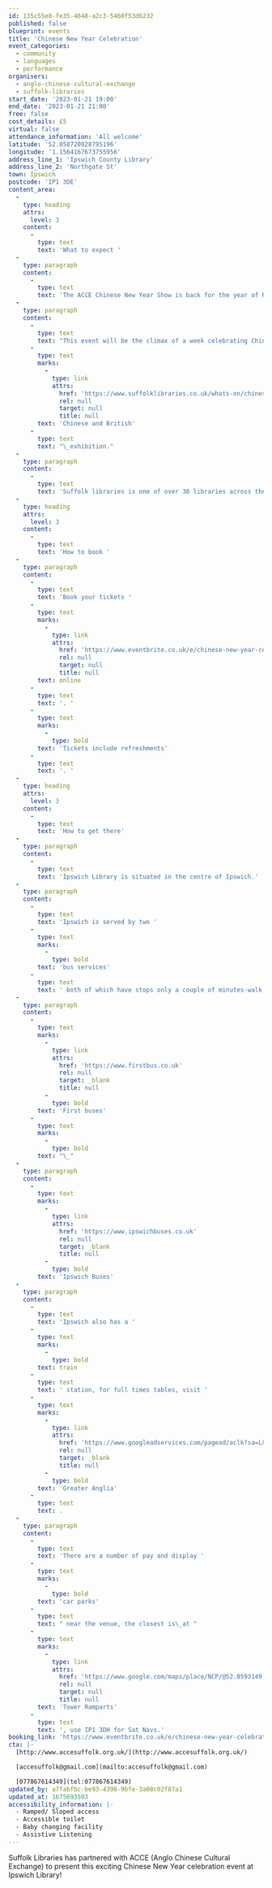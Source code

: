 ```yaml
---
id: 135c55e8-fe35-4648-a2c3-5460f53d6232
published: false
blueprint: events
title: 'Chinese New Year Celebration'
event_categories:
  - community
  - languages
  - performance
organisers:
  - anglo-chinese-cultural-exchange
  - suffolk-libraries
start_date: '2023-01-21 19:00'
end_date: '2023-01-21 21:00'
free: false
cost_details: £5
virtual: false
attendance_information: 'All welcome'
latitude: '52.058720928795196'
longitude: '1.1564167673755956'
address_line_1: 'Ipswich County Library'
address_line_2: 'Northgate St'
town: Ipswich
postcode: 'IP1 3DE'
content_area:
  -
    type: heading
    attrs:
      level: 3
    content:
      -
        type: text
        text: 'What to expect '
  -
    type: paragraph
    content:
      -
        type: text
        text: 'The ACCE Chinese New Year Show is back for the year of Rabbit in 2023! Our line-up this year is as diverse and distinctive as ever, featuring a plethora of oriental performances for you to enjoy, such as performances from Hong Kong Chinese Orchestra, Lion Dance, Wing Chun Kung Fu, Tai Chi sword, Chinese Drumming and Chinese National Dance, singing and much more with our local talent.'
  -
    type: paragraph
    content:
      -
        type: text
        text: "This event will be the climax of a week celebrating Chinese and British communities, as part of our\_"
      -
        type: text
        marks:
          -
            type: link
            attrs:
              href: 'https://www.suffolklibraries.co.uk/whats-on/chinese-painting-workshop'
              rel: null
              target: null
              title: null
        text: 'Chinese and British'
      -
        type: text
        text: "\_exhibition."
  -
    type: paragraph
    content:
      -
        type: text
        text: 'Suffolk libraries is one of over 30 libraries across the UK highlighting the rich history of Chinese British communities as part of the Living Knowledge Network, a UK-wide partnership of National and public libraries.'
  -
    type: heading
    attrs:
      level: 3
    content:
      -
        type: text
        text: 'How to book '
  -
    type: paragraph
    content:
      -
        type: text
        text: 'Book your tickets '
      -
        type: text
        marks:
          -
            type: link
            attrs:
              href: 'https://www.eventbrite.co.uk/e/chinese-new-year-celebration-tickets-474020276407'
              rel: null
              target: null
              title: null
        text: online
      -
        type: text
        text: '. '
      -
        type: text
        marks:
          -
            type: bold
        text: 'Tickets include refreshments'
      -
        type: text
        text: '. '
  -
    type: heading
    attrs:
      level: 3
    content:
      -
        type: text
        text: 'How to get there'
  -
    type: paragraph
    content:
      -
        type: text
        text: 'Ipswich Library is situated in the centre of Ipswich.'
  -
    type: paragraph
    content:
      -
        type: text
        text: 'Ipswich is served by two '
      -
        type: text
        marks:
          -
            type: bold
        text: 'bus services'
      -
        type: text
        text: ' both of which have stops only a couple of minutes-walk from the venue:'
  -
    type: paragraph
    content:
      -
        type: text
        marks:
          -
            type: link
            attrs:
              href: 'https://www.firstbus.co.uk'
              rel: null
              target: _blank
              title: null
          -
            type: bold
        text: 'First buses'
      -
        type: text
        marks:
          -
            type: bold
        text: "\_"
  -
    type: paragraph
    content:
      -
        type: text
        marks:
          -
            type: link
            attrs:
              href: 'https://www.ipswichbuses.co.uk'
              rel: null
              target: _blank
              title: null
          -
            type: bold
        text: 'Ipswich Buses'
  -
    type: paragraph
    content:
      -
        type: text
        text: 'Ipswich also has a '
      -
        type: text
        marks:
          -
            type: bold
        text: train
      -
        type: text
        text: ' station, for full times tables, visit '
      -
        type: text
        marks:
          -
            type: link
            attrs:
              href: 'https://www.googleadservices.com/pagead/aclk?sa=L&ai=DChcSEwiO8N3i9b75AhVK7O0KHZiPB4cYABAAGgJkZw&ae=2&ohost=www.google.com&cid=CAESauD2nHrJiEa5SYCy9SQd0UI8YZ8VDyCC12MTDhByjOzoibMzdZLQqLjMUvsZ9M4bTPZm3JugmeLpa7C2z_16ntILhU1DhC50NZqg0JxJOdud38nXbTi3a2qB6TorWxbuXJZo0dRFdMtIuRk&sig=AOD64_0ZNncVFsLKSZX4cGdzF-seYXAsKg&q&adurl&ved=2ahUKEwiN_9Xi9b75AhUKgFwKHb8wBNwQ0Qx6BAgDEAE&nis=8&dct=1'
              rel: null
              target: _blank
              title: null
          -
            type: bold
        text: 'Greater Anglia'
      -
        type: text
        text: .
  -
    type: paragraph
    content:
      -
        type: text
        text: 'There are a number of pay and display '
      -
        type: text
        marks:
          -
            type: bold
        text: 'car parks'
      -
        type: text
        text: " near the venue, the closest is\_at "
      -
        type: text
        marks:
          -
            type: link
            attrs:
              href: 'https://www.google.com/maps/place/NCP/@52.0593149,1.1501844,17z/data=!3m1!4b1!4m5!3m4!1s0x47d9a1c9a95912e5:0x2ed13c9dfb6c3e83!8m2!3d52.0593149!4d1.1523731'
              rel: null
              target: null
              title: null
        text: 'Tower Ramparts'
      -
        type: text
        text: ', use IP1 3DH for Sat Navs.'
booking_link: 'https://www.eventbrite.co.uk/e/chinese-new-year-celebration-tickets-474020276407'
cta: |-
  [http://www.accesuffolk.org.uk/](http://www.accesuffolk.org.uk/)

  [accesuffolk@gmail.com](mailto:accesuffolk@gmail.com)

  [077867614349](tel:077867614349)
updated_by: a7fabfbc-be93-4390-9bfe-3a08c02f87a1
updated_at: 1675693503
accessibility_information: |-
  - Ramped/ Sloped access
  - Accessible toilet
  - Baby changing facility
  - Assistive Listening
---
```

Suffolk Libraries has partnered with ACCE (Anglo Chinese Cultural Exchange) to present this exciting Chinese New Year celebration event at Ipswich Library!